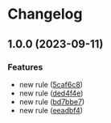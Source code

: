 # Changelog

## 1.0.0 (2023-09-11)


### Features

* new rule ([5caf6c8](https://github.com/AutomaticalEchoes/simpleandunadorned/commit/5caf6c87c559bfdda3f5fbaed1564f27ec5a9481))
* new rule ([ded4f4e](https://github.com/AutomaticalEchoes/simpleandunadorned/commit/ded4f4efa6001e3db69dbc87c15a75e48272cf0d))
* new rule ([bd7bbe7](https://github.com/AutomaticalEchoes/simpleandunadorned/commit/bd7bbe740a6552302b9769dee47c1189b00f6291))
* new rule ([eeadbf4](https://github.com/AutomaticalEchoes/simpleandunadorned/commit/eeadbf4c88f90e566b67a369f8117a0f79c58036))
